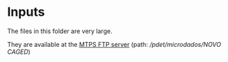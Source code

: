 # Inputs

The files in this folder are very large.

They are available at the [MTPS FTP server](ftp://ftp.mtps.gov.br/) (path: */pdet/microdados/NOVO CAGED*)
